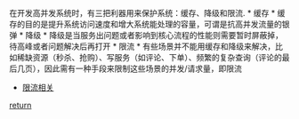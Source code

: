 在开发高并发系统时，有三把利器用来保护系统：缓存、降级和限流.
    * 缓存
        * 缓存的目的是提升系统访问速度和增大系统能处理的容量，可谓是抗高并发流量的银弹
    * 降级
        * 降级是当服务出问题或者影响到核心流程的性能则需要暂时屏蔽掉，待高峰或者问题解决后再打开
    * 限流
        * 有些场景并不能用缓存和降级来解决，比如稀缺资源（秒杀、抢购）、写服务（如评论、下单）、频繁的复杂查询（评论的最后几页），因此需有一种手段来限制这些场景的并发/请求量，即限流
        
* [限流相关](limit.md)

[return](./../README.md)
